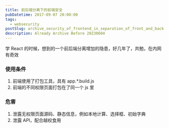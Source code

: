 ```yaml
---
title: 前后端分离下的前端安全
pubDatetime: 2017-09-07 20:00:00
tags:
  - websecurity
postSlug: archive_security_of_frontend_in_separation_of_front_and_back
description: Already Archive Before 20230604
---
```


学 React 的时候，想到的一个前后端分离增加的隐患，好几年了，共勉，在内网有奇效

<!--more-->

### 使用条件

1. 前端使用了打包工具，具有 app.\*.build.js
2. 前端的不同权限页面打包在了同一个 js 里

### 危害

1. 泄露无权限页面源码、静态信息，例如本地计算、选择框、初始字典
2. 泄露 API，配合越权食用
